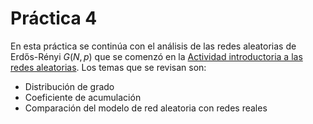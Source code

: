 # Práctica 4

En esta práctica se continúa con el análisis de las redes aleatorias de Erdős-Rényi $G(N,p)$ que se comenzó en la [Actividad introductoria a las redes aleatorias](../redes_aleatorias_01/actividad_introductoria_redes_aleatorias). Los temas que se revisan son:

- Distribución de grado
- Coeficiente de acumulación
- Comparación del modelo de red aleatoria con redes reales
